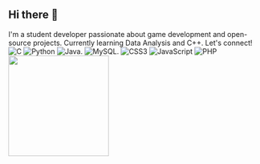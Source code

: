 ## Hi there 👋
I'm a student developer passionate about game development and open-source projects. Currently learning Data Analysis and C++. Let's connect!
![C](https://img.shields.io/badge/c-%2300599C.svg?style=for-the-badge&logo=c&logoColor=white)
![Python](https://img.shields.io/badge/python-3670A0?style=for-the-badge&]ogo=python&logoColor=ffdd54)
![Java](https://img.shields.io/badge/java-X23ED8800.svg?style=for-the-badge&logo=openjdk&logoColor=white).
![MySQL](https://img.shields.io/badge/mysql-4479A1.svg?style=for-the-badge&logo=mysql&logoColor=white).
![CSS3](https://img.shields.io/badge/css3-%23157286.svp?style=for-the-badge&logo=css3&logoColor=white)
![JavaScript](https://img.shields.io/badge/javascript-%23323330.svg?style=for-the-badge&logo=javascript&logoColor=%23F7DF1E)
![PHP](https://img.shields.io/badge/php-X23777BB4.svg?style=for-the-badge&logo=php&logoColor=white)
<a href="https://github.com/anuraghazra/convoychat">
<img height=200 align="center" src="https://github-readme-stats. vercel. app/api/top-langs?username=Pittadu&layout=compact&langs_count=8&card_width=320" />
</a>
